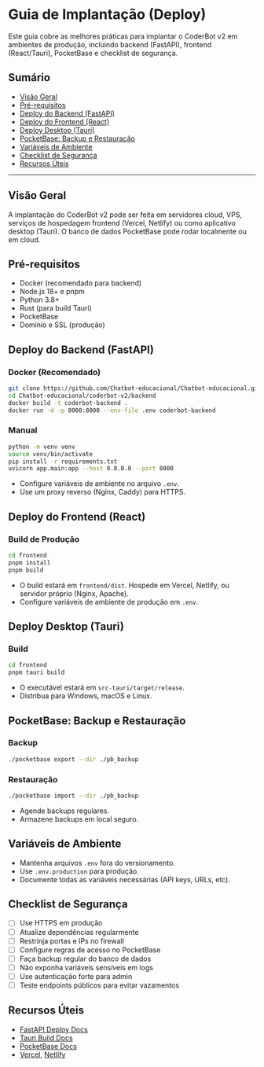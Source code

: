 # Guia de Implantação (Deploy)

Este guia cobre as melhores práticas para implantar o CoderBot v2 em ambientes de produção, incluindo backend (FastAPI), frontend (React/Tauri), PocketBase e checklist de segurança.

## Sumário
- [Visão Geral](#visão-geral)
- [Pré-requisitos](#pré-requisitos)
- [Deploy do Backend (FastAPI)](#deploy-do-backend-fastapi)
- [Deploy do Frontend (React)](#deploy-do-frontend-react)
- [Deploy Desktop (Tauri)](#deploy-desktop-tauri)
- [PocketBase: Backup e Restauração](#pocketbase-backup-e-restauração)
- [Variáveis de Ambiente](#variáveis-de-ambiente)
- [Checklist de Segurança](#checklist-de-segurança)
- [Recursos Úteis](#recursos-úteis)

---

## Visão Geral

A implantação do CoderBot v2 pode ser feita em servidores cloud, VPS, serviços de hospedagem frontend (Vercel, Netlify) ou como aplicativo desktop (Tauri). O banco de dados PocketBase pode rodar localmente ou em cloud.

## Pré-requisitos
- Docker (recomendado para backend)
- Node.js 18+ e pnpm
- Python 3.8+
- Rust (para build Tauri)
- PocketBase
- Domínio e SSL (produção)

## Deploy do Backend (FastAPI)

### Docker (Recomendado)
```bash
git clone https://github.com/Chatbot-educacional/Chatbot-educacional.git
cd Chatbot-educacional/coderbot-v2/backend
docker build -t coderbot-backend .
docker run -d -p 8000:8000 --env-file .env coderbot-backend
```

### Manual
```bash
python -m venv venv
source venv/bin/activate
pip install -r requirements.txt
uvicorn app.main:app --host 0.0.0.0 --port 8000
```

- Configure variáveis de ambiente no arquivo `.env`.
- Use um proxy reverso (Nginx, Caddy) para HTTPS.

## Deploy do Frontend (React)

### Build de Produção
```bash
cd frontend
pnpm install
pnpm build
```

- O build estará em `frontend/dist`. Hospede em Vercel, Netlify, ou servidor próprio (Nginx, Apache).
- Configure variáveis de ambiente de produção em `.env`.

## Deploy Desktop (Tauri)

### Build
```bash
cd frontend
pnpm tauri build
```
- O executável estará em `src-tauri/target/release`.
- Distribua para Windows, macOS e Linux.

## PocketBase: Backup e Restauração

### Backup
```bash
./pocketbase export --dir ./pb_backup
```
### Restauração
```bash
./pocketbase import --dir ./pb_backup
```
- Agende backups regulares.
- Armazene backups em local seguro.

## Variáveis de Ambiente
- Mantenha arquivos `.env` fora do versionamento.
- Use `.env.production` para produção.
- Documente todas as variáveis necessárias (API keys, URLs, etc).

## Checklist de Segurança
- [ ] Use HTTPS em produção
- [ ] Atualize dependências regularmente
- [ ] Restrinja portas e IPs no firewall
- [ ] Configure regras de acesso no PocketBase
- [ ] Faça backup regular do banco de dados
- [ ] Não exponha variáveis sensíveis em logs
- [ ] Use autenticação forte para admin
- [ ] Teste endpoints públicos para evitar vazamentos

## Recursos Úteis
- [FastAPI Deploy Docs](https://fastapi.tiangolo.com/deployment/)
- [Tauri Build Docs](https://tauri.app/v1/guides/distribution/)
- [PocketBase Docs](https://pocketbase.io/docs/)
- [Vercel](https://vercel.com/), [Netlify](https://www.netlify.com/) 